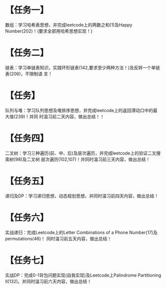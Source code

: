 # 【任务一】
数组：学习哈希表思想，并完成leetcode上的两数之和(1)及Happy    Number(202)！(要求全部用哈希思想实现！)
# 【任务二】
链表：学习单链表知识，实践环形链表(142,要求至少两种方法！)及反转一个单链表(206)，不限制语 言！
# 【任务】
队列与堆：学习队列思想及堆排序思想，并完成leetcode上的返回滑动口中的最大值(239)！并同  时温习前二天内容，做出总结！！
# 【任务四】
二叉树：学习三种遍历(前、中、后)及层次遍历，并完成leetcode上的验证二叉搜索树(98)及二叉树  层次遍历(102,107)！并同时温习前三天内容，做出总结！
# 【任务五】
递归及DP：学习递归思想，动态规划思想，并同时温习前四天内容，做出总结！
# 【任务六】
实战递归：完成Leetcode上的Letter Combinations of a Phone Number(17)及permutations(46)！ 同时温习前五天内容，做出总结！
# 【任务七】
实战DP：完成0-1背包问题实现(自我实现)及Leetcode上Palindrome  Partitioning  II(132)。并同时温习前六天内容，做出总结！

